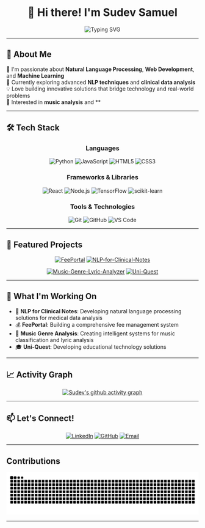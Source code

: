 <div align="center">
  
# 👋 Hi there! I'm Sudev Samuel

<img src="https://readme-typing-svg.herokuapp.com?font=Fira+Code&pause=1000&color=2196F3&center=true&vCenter=true&width=435&lines=Software+Developer;NLP+Enthusiast;Full+Stack+Developer;Machine+Learning+Explorer" alt="Typing SVG" />

</div>

---

## 🚀 About Me

🔭 I'm passionate about **Natural Language Processing**, **Web Development**, and **Machine Learning**  
🌱 Currently exploring advanced **NLP techniques** and **clinical data analysis**  
💡 Love building innovative solutions that bridge technology and real-world problems  
🎵 Interested in **music analysis** and **

---

## 🛠️ Tech Stack

<div align="center">

### Languages
![Python](https://img.shields.io/badge/python-3670A0?style=for-the-badge&logo=python&logoColor=ffdd54)
![JavaScript](https://img.shields.io/badge/javascript-%23323330.svg?style=for-the-badge&logo=javascript&logoColor=%23F7DF1E)
![HTML5](https://img.shields.io/badge/html5-%23E34F26.svg?style=for-the-badge&logo=html5&logoColor=white)
![CSS3](https://img.shields.io/badge/css3-%231572B6.svg?style=for-the-badge&logo=css3&logoColor=white)

### Frameworks & Libraries
![React](https://img.shields.io/badge/react-%2320232a.svg?style=for-the-badge&logo=react&logoColor=%2361DAFB)
![Node.js](https://img.shields.io/badge/node.js-6DA55F?style=for-the-badge&logo=node.js&logoColor=white)
![TensorFlow](https://img.shields.io/badge/TensorFlow-%23FF6F00.svg?style=for-the-badge&logo=TensorFlow&logoColor=white)
![scikit-learn](https://img.shields.io/badge/scikit--learn-%23F7931E.svg?style=for-the-badge&logo=scikit-learn&logoColor=white)

### Tools & Technologies
![Git](https://img.shields.io/badge/git-%23F05033.svg?style=for-the-badge&logo=git&logoColor=white)
![GitHub](https://img.shields.io/badge/github-%23121011.svg?style=for-the-badge&logo=github&logoColor=white)
![VS Code](https://img.shields.io/badge/Visual%20Studio%20Code-0078d7.svg?style=for-the-badge&logo=visual-studio-code&logoColor=white)

</div>

---

## 🌟 Featured Projects

<div align="center">

[![FeePortal](https://github-readme-stats.vercel.app/api/pin/?username=SudevSamuel07&repo=FeePortal&theme=tokyonight)](https://github.com/SudevSamuel07/FeePortal)
[![NLP-for-Clinical-Notes](https://github-readme-stats.vercel.app/api/pin/?username=SudevSamuel07&repo=NLP-for-Clinical-Notes&theme=tokyonight)](https://github.com/SudevSamuel07/NLP-for-Clinical-Notes)

[![Music-Genre-Lyric-Analyzer](https://github-readme-stats.vercel.app/api/pin/?username=SudevSamuel07&repo=Music-Genre-Lyric-Analyzer&theme=tokyonight)](https://github.com/SudevSamuel07/Music-Genre-Lyric-Analyzer)
[![Uni-Quest](https://github-readme-stats.vercel.app/api/pin/?username=SudevSamuel07&repo=Uni-Quest&theme=tokyonight)](https://github.com/SudevSamuel07/Uni-Quest)

</div>

---

## 💼 What I'm Working On

- 🔬 **NLP for Clinical Notes**: Developing natural language processing solutions for medical data analysis
- 💰 **FeePortal**: Building a comprehensive fee management system
- 🎵 **Music Genre Analysis**: Creating intelligent systems for music classification and lyric analysis
- 🎓 **Uni-Quest**: Developing educational technology solutions

---

## 📈 Activity Graph

<div align="center">
  
[![Sudev's github activity graph](https://github-readme-activity-graph.vercel.app/graph?username=SudevSamuel07&theme=tokyo-night)](https://github.com/ashutosh00710/github-readme-activity-graph)

</div>

---

## 📫 Let's Connect!

<div align="center">

[![LinkedIn](https://img.shields.io/badge/LinkedIn-%230077B5.svg?style=for-the-badge&logo=linkedin&logoColor=white)](https://www.linkedin.com/in/sudev-samuel-mallampati-0a4a06249/)
[![GitHub](https://img.shields.io/badge/GitHub-%23121011.svg?style=for-the-badge&logo=github&logoColor=white)](https://github.com/SudevSamuel07)
[![Email](https://img.shields.io/badge/Email-D14836?style=for-the-badge&logo=gmail&logoColor=white)](mailto:sudevsamuel07@gmail.com)

</div>

---

## Contributions

<div align="center">
  
![Pac-Man Contributions](https://github.com/SudevSamuel07/SudevSamuel07/blob/output/github-contribution-grid-snake-dark.svg)

</div>

---

</div>
